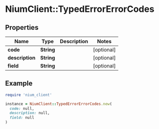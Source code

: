# NiumClient::TypedErrorErrorCodes

## Properties

| Name | Type | Description | Notes |
| ---- | ---- | ----------- | ----- |
| **code** | **String** |  | [optional] |
| **description** | **String** |  | [optional] |
| **field** | **String** |  | [optional] |

## Example

```ruby
require 'nium_client'

instance = NiumClient::TypedErrorErrorCodes.new(
  code: null,
  description: null,
  field: null
)
```

